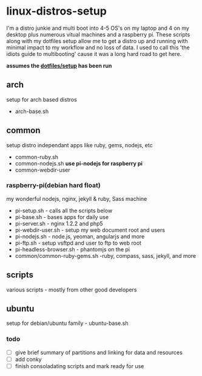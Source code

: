 linux-distros-setup
===================
I'm a distro junkie and multi boot into 4-5 OS's on my laptop and 4 on my desktop plus numerous vitual machines and a raspberry pi. These scripts along with my dotfiles setup allow me to get a distro up and running with minimal impact to my workflow and no loss of data. I used to call this 'the idiots guide to multibooting' cause it was a long hard road to get here. 

__assumes the [dotfiles/setup](https://github.com/rballen/dotfiles) has been run__

## arch
setup for arch based distros
-  arch-base.sh

    
## common
setup distro independant apps like ruby, gems, nodejs, etc
- common-ruby.sh
- common-nodejs.sh **use pi-nodejs for raspberry pi**
- common-webdir-user

### raspberry-pi(debian hard float)
my wonderful nodejs, nginx, jekyll & ruby, Sass machine

- pi-setup.sh - calls all the scripts below
- pi-base.sh - bases apps for daily use
- pi-server.sh - nginx 1.2.2 and php5
- pi-webdir-user.sh - setup my web document root and users
- pi-nodejs.sh -  node.js, yeoman, angularjs and more
- pi-ftp.sh - setup vsftpd and user to ftp to web root
- pi-headless-browser.sh - phantomjs on the pi
- common/common-ruby-gems.sh -ruby, compass, sass, jekyll, and more

## scripts
various scripts - mostly from other  good developers

## ubuntu
setup for debian/ubuntu family
    -   ubuntu-base.sh 


### todo
- [ ] give brief summary of partitions and linking for data and resources
- [ ] add conky
- [ ] finish consoladating scripts and mark ready for use
